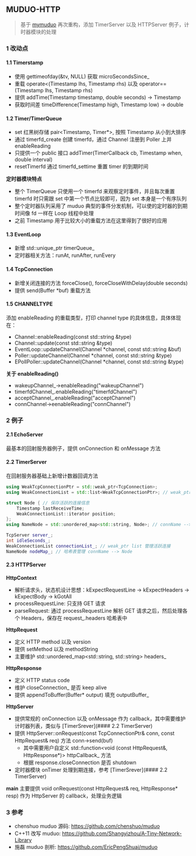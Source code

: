 ## MUDUO-HTTP
> 基于 [mymuduo](https://gitee.com/ericps/muduo) 再次重构，添加 TimerServer 以及 HTTPServer 例子，计时器模块的处理

### 1 改动点

#### 1.1 Timerstamp
- 使用 gettimeofday(&tv, NULL) 获取 microSecondsSince_
- 重载 operate<(Timestamp lhs, Timestamp rhs) 以及 operator==(Timestamp lhs, Timestamp rhs)
- 提供 addTime(Timestamp timestamp, double seconds) -> Timestamp
- 获取时间差 timeDifference(Timestamp high, Timestamp low) -> double

#### 1.2 Timer/TimerQueue
- set 红黑树存储 pair<Timestamp, Timer*>, 按照 Timestamp 从小到大排序
- 通过 timerfd_create 创建 timerfd，通过 Channel 注册到 Poller 上并 enableReading
- 只提供一个 public 接口 addTimer(TimerCallback cb, Timestamp when, double interval)
- resetTimerfd 通过 timerfd_settime 重置 timer 的到期时间

**定时器模块特点**
- 整个 TimerQueue 只使用一个 timerfd 来观察定时事件，并且每次重置 timerfd 时只需跟 set 中第一个节点比较即可，因为 set 本身是一个有序队列
- 整个定时器队列采用了 muduo 典型的事件分发机制，可以使的定时器的到期时间像 fd 一样在 Loop 线程中处理
- 之前 Timestamp 用于比较大小的重载方法在这里得到了很好的应用

#### 1.3 EventLoop
- 新增 std::unique_ptr<TimerQueue> timerQueue_
- 定时器相关方法：runAt, runAfter, runEvery

#### 1.4 TcpConnection
- 新增关闭连接的方法 forceClose(), forceCloseWithDelay(double seconds)
- 提供 send(Buffer *buf) 重载方法

#### 1.5 CHANNELTYPE

添加 enableReading 的重载类型，打印 channel type 的具体信息，具体体现在：
- Channel::enableReading(const std::string &type)
- Channel::update(const std::string &type)
- EventLoop::updateChannel(Channel *channel, const std::string &buf)
- Poller::updateChannel(Channel *channel, const std::string &type)
- EPollPoller::updateChannel(Channel *channel, const std::string &type)

**关于 enableReading()**
- wakeupChannel_->enableReading("wakeupChannel")
- timerfdChannel_.enableReading("timerfdChannel")
- acceptChannel_.enableReading("acceptChannel")
- connChannel->eenableReading("connChannel")

### 2 例子

#### 2.1 EchoServer
最基本的回射服务器例子，提供 onConnection 和 onMessage 方法

#### 2.2 TimerServer
在回射服务器基础上新增计数器回调方法
```cpp
using WeakTcpConnectionPtr = std::weak_ptr<TcpConnection>;
using WeakConnectionList = std::list<WeakTcpConnectionPtr>; // weak_ptr conn list

struct Node { // 保存活跃的连接信息
    Timestamp lastReceiveTime;
    WeakConnectionList::iterator position;
};
using NameNode = std::unordered_map<std::string, Node>; // connName --> Node

TcpServer server_;
int idleSeconds_;
WeakConnectionList connectionList_; // weak_ptr list 管理活跃连接
NameNode nodeMap_; // 哈希表管理 connName --> Node
```

#### 2.3 HTTPServer

**HttpContext**
- 解析请求头，状态机设计思想：kExpectRequestLine -> kExpectHeaders -> kExpectBody -> kGotAll
- processRequestLine: 只支持 GET 请求
- parseRequest: 通过 processRequestLine 解析 GET 请求之后，然后处理各个 Headers，保存在 request_.headers 哈希表中

**HttpRequest**
- 定义 HTTP method 以及 version
- 提供 setMethod 以及 methodString
- 主要维护 std::unordered_map<std::string, std::string> headers_

**HttpResponse**
- 定义 HTTP status code
- 维护 closeConnection_ 是否 keep alive
- 提供 appendToBuffer(Buffer* output) 填充 outputBuffer_

**HttpServer**
- 提供常规的 onConnection 以及 onMessage 作为 callback，其中需要维护计时器列表，类似与 [TimerSrever](#### 2.2 TimerServer)
- 提供 HttpServer::onRequest(const TcpConnectionPtr& conn, const HttpRequest& req) 方法 conn->send(buf)
  - 其中需要用户自定义 std::function<void (const HttpRequest&, HttpResponse*)> httpCallback_ 方法
  - 根据 response.closeConnection 是否 shutdown
- 定时器模块 onTimer 处理到期连接，参考 [TimerSrever](#### 2.2 TimerServer)

**main**
主要提供 void onRequest(const HttpRequest& req, HttpResponse* resp) 作为 HttpServer 的 callback，处理业务逻辑

### 3 参考

- chenshuo muduo 源码: https://github.com/chenshuo/muduo
- C++11 改写 muduo: https://github.com/Shangyizhou/A-Tiny-Network-Library
- 施磊 muduo 剖析: https://github.com/EricPengShuai/muduo

